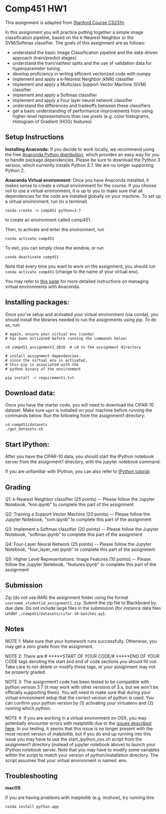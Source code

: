 # Comp451 HW1

This assignment is adapted from [Stanford Course CS231n](http://cs231n.stanford.edu/).

In this assignment you will practice putting together a simple image classification pipeline, based on the k-Nearest Neighbor or the SVM/Softmax classifier. The goals of this assignment are as follows:

- understand the basic Image Classification pipeline and the data-driven approach (train/predict stages)
- understand the train/val/test splits and the use of validation data for hyperparameter tuning.
- develop proficiency in writing efficient vectorized code with numpy
- implement and apply a k-Nearest Neighbor (kNN) classifier
- implement and apply a Multiclass Support Vector Machine (SVM) classifier
- implement and apply a Softmax classifier
- implement and apply a Four layer neural network classifier
- understand the differences and tradeoffs between these classifiers
- get a basic understanding of performance improvements from using higher-level representations than raw pixels (e.g. color histograms, Histogram of Gradient (HOG) features)

## Setup Instructions


**Installing Anaconda:** If you decide to work locally, we recommend using the free [Anaconda Python distribution](https://www.anaconda.com/download/), which provides an easy way for you to handle package dependencies. Please be sure to download the Python 3 version, which currently installs Python 3.7. We are no longer supporting Python 2.

**Anaconda Virtual environment:** Once you have Anaconda installed, it makes sense to create a virtual environment for the course. If you choose not to use a virtual environment, it is up to you to make sure that all dependencies for the code are installed globally on your machine. To set up a virtual environment, run (in a terminal)

`conda create -n comp451 python=3.7`

to create an environment called comp451.

Then, to activate and enter the environment, run

`conda activate comp451`

To exit, you can simply close the window, or run

`conda deactivate comp451`

Note that every time you want to work on the assignment, you should run `conda activate comp451` (change to the name of your virtual env).

You may refer to [this page](https://conda.io/projects/conda/en/latest/user-guide/tasks/manage-environments.html) for more detailed instructions on managing virtual environments with Anaconda.


## Installing packages:

Once you’ve setup and activated your virtual environment (via conda), you should install the libraries needed to run the assignments using pip. To do so, run:

```
# again, ensure your virtual env (conda)
# has been activated before running the commands below:

cd comp451_assignment1_2020  # cd to the assignment directory

# install assignment dependencies.
# since the virtual env is activated,
# this pip is associated with the
# python binary of the environment

pip install -r requirements.txt
```

## Download data:

Once you have the starter code, you will need to download the CIFAR-10 dataset. Make sure `wget` is installed on your machine before running the commands below. Run the following from the assignment1 directory:

```
cd comp451/datasets
./get_datasets.sh
```

## Start IPython:

After you have the CIFAR-10 data, you should start the IPython notebook server from the assignment1 directory, with the jupyter notebook command.

If you are unfamiliar with IPython, you can also refer to [IPython tutorial](http://cs231n.github.io/ipython-tutorial/).

## Grading

Q1: k-Nearest Neighbor classifier (25 points)
    -- Please follow the Jupyter Notebook, "knn.ipynb" to complete this part of the assignment

Q2: Training a Support Vector Machine (20 points)
    -- Please follow the Jupyter Notebook, "svm.ipynb" to complete this part of the assignment

Q3: Implement a Softmax classifier (20 points)
    -- Please follow the Jupyter Notebook, "softmax.ipynb" to complete this part of the assignment

Q4: Four-Layer Neural Network (25 points)
    -- Please follow the Jupyter Notebook, "four_layer_net.ipynb" to complete this part of the assignment

Q5: Higher Level Representations: Image Features (10 points)
    -- Please follow the Jupyter Notebook, "features.ipynb" to complete this part of the assignment

## Submission

Zip (do not use RAR) the assignment folder using the format `username_studentid_assignment1.zip`.
Submit the zip file to Blackboard by due date. Do not include large files in the submission (for
instance data files under `./comp451/datasets/cifar-10-batches-py`).

## Notes

NOTE 1: Make sure that your homework runs successfully. Otherwise, you may get a zero grade from the assignment.

NOTE 2: There are # *****START OF YOUR CODE/# *****END OF YOUR CODE tags denoting the start and end of code sections you should fill out. Take care to not delete or modify these tags, or your assignment may not be properly graded.

NOTE 3: The assignment1 code has been tested to be compatible with python version 3.7 (it may work with other versions of 3.x, but we won’t be officially supporting them). You will need to make sure that during your virtual environment setup that the correct version of python is used. You can confirm your python version by (1) activating your virtualenv and (2) running which python.

NOTE 4: If you are working in a virtual environment on OSX, you may potentially encounter errors with matplotlib due to the [issues described here](https://matplotlib.org/faq/virtualenv_faq.html). In our testing, it seems that this issue is no longer present with the most recent version of matplotlib, but if you do end up running into this issue you may have to use the start_ipython_osx.sh script from the assignment1 directory (instead of jupyter notebook above) to launch your IPython notebook server. Note that you may have to modify some variables within the script to match your version of python/installation directory. The script assumes that your virtual environment is named .env.

## Troubleshooting

**macOS**

If you are having problems with matplotlib (e.g. imshow), try running this:

`conda install python.app`

